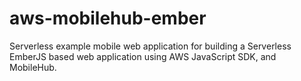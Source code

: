 # aws-mobilehub-ember
Serverless example mobile web application for building a Serverless EmberJS based web application using AWS JavaScript SDK, and MobileHub. 
